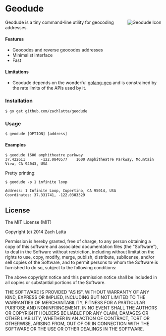 # Geodude

<img src="http://i.imgur.com/IlE7oAi.png" alt="Geodude Icon" align="right" />
Geodude is a tiny command-line utility for geocoding addresses.

#### Features

* Geocodes and reverse geocodes addresses
* Minimalist interface
* Fast

#### Limitations

* Geodude depends on the wonderful
  [golang-geo](https://github.com/kellydunn/golang-geo) and is constrained by
  the rate limits of the APIs used by it.

### Installation

    $ go get github.com/zachlatta/geodude

### Usage

    $ geodude [OPTION] [address]

#### Examples

```
$ geodude 1600 amphitheatre parkway
37.422611       -122.0840577    1600 Amphitheatre Parkway, Mountain View, CA 94043, USA
```

Pretty printing:

```
$ geodude -p 1 infinite loop

Address: 1 Infinite Loop, Cupertino, CA 95014, USA
Coordinates: 37.331741, -122.0303329
```

## License

The MIT License (MIT)

Copyright (c) 2014 Zach Latta

Permission is hereby granted, free of charge, to any person obtaining a copy of
this software and associated documentation files (the "Software"), to deal in
the Software without restriction, including without limitation the rights to
use, copy, modify, merge, publish, distribute, sublicense, and/or sell copies
of the Software, and to permit persons to whom the Software is furnished to do
so, subject to the following conditions:

The above copyright notice and this permission notice shall be included in all
copies or substantial portions of the Software.

THE SOFTWARE IS PROVIDED "AS IS", WITHOUT WARRANTY OF ANY KIND, EXPRESS OR
IMPLIED, INCLUDING BUT NOT LIMITED TO THE WARRANTIES OF MERCHANTABILITY,
FITNESS FOR A PARTICULAR PURPOSE AND NONINFRINGEMENT. IN NO EVENT SHALL THE
AUTHORS OR COPYRIGHT HOLDERS BE LIABLE FOR ANY CLAIM, DAMAGES OR OTHER
LIABILITY, WHETHER IN AN ACTION OF CONTRACT, TORT OR OTHERWISE, ARISING FROM,
OUT OF OR IN CONNECTION WITH THE SOFTWARE OR THE USE OR OTHER DEALINGS IN THE
SOFTWARE.

